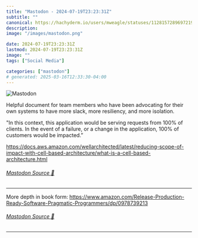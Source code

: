 ```yaml
---
title: "Mastodon - 2024-07-19T23:23:31Z"
subtitle: ""
canonical: https://hachyderm.io/users/mweagle/statuses/112815728969721900
description:
image: "/images/mastodon.png"

date: 2024-07-19T23:23:31Z
lastmod: 2024-07-19T23:23:31Z
image: ""
tags: ["Social Media"]

categories: ["mastodon"]
# generated: 2025-03-16T12:33:30-04:00
---
```

![Mastodon](/images/mastodon.png)

<p>Helpful document for team members who have been advocating for their own systems to have more slack, more resiliency, and more isolation.</p><p>&quot;In this context, this application would be serving requests from 100% of clients. In the event of a failure, or a change in the application, 100% of customers would be impacted.”</p><p><a href="https://docs.aws.amazon.com/wellarchitected/latest/reducing-scope-of-impact-with-cell-based-architecture/what-is-a-cell-based-architecture.html" target="_blank" rel="nofollow noopener noreferrer" translate="no"><span class="invisible">https://</span><span class="ellipsis">docs.aws.amazon.com/wellarchit</span><span class="invisible">ected/latest/reducing-scope-of-impact-with-cell-based-architecture/what-is-a-cell-based-architecture.html</span></a></p>


###### [Mastodon Source 🐘](https://hachyderm.io/@mweagle/112815728969721900)

___

<p>More depth in book form: <a href="https://www.amazon.com/Release-Production-Ready-Software-Pragmatic-Programmers/dp/0978739213" target="_blank" rel="nofollow noopener noreferrer" translate="no"><span class="invisible">https://www.</span><span class="ellipsis">amazon.com/Release-Production-</span><span class="invisible">Ready-Software-Pragmatic-Programmers/dp/0978739213</span></a></p>


###### [Mastodon Source 🐘](https://hachyderm.io/@mweagle/112815734072692568)

___
